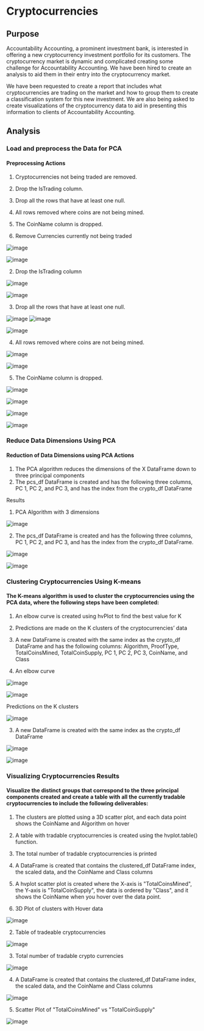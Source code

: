 # Cryptocurrencies

## Purpose

Accountability Accounting, a prominent investment bank, is interested in offering a new cryptocurrency investment portfolio for its customers.  The cryptocurrency market is dynamic and complicated creating some challenge for Accountability Accounting.  We have been hired to create an analysis to aid them in their entry into the cryptocurrency market.

We have been requested to create a report that includes what cryptocurrencies are trading on the  market and how to group them to create a classification system for this new investment.  We are also being asked to create visualizations of the cryptocurrency data to aid in presenting this information to clients of Accountability Accounting.

## Analysis 

### Load and preprocess the Data for PCA
#### Preprocessing Actions
1) Cryptocurrencies not being traded are removed.
2) Drop the IsTrading column.
3) Drop all the rows that have at least one null.
4) All rows removed where coins are not being mined.
5) The CoinName column is dropped.

1) Remove Currencies currently not being traded

![image](https://user-images.githubusercontent.com/91839403/159948709-0d69c207-e80c-48dd-91db-af1c34a5c050.png)

![image](https://user-images.githubusercontent.com/91839403/159948779-4b45c4f0-fd74-4a41-9306-c73b3fd29702.png)

2) Drop the IsTrading column

![image](https://user-images.githubusercontent.com/91839403/159949034-48e8485e-03d1-4ae5-9755-2c1194e7adb6.png)

![image](https://user-images.githubusercontent.com/91839403/159949119-462943da-484c-42ee-b22b-e51d8b4d1040.png)

3) Drop all the rows that have at least one null.

![image](https://user-images.githubusercontent.com/91839403/159949343-40938e48-7f80-4ccf-8e1f-33f0937eb285.png)
![image](https://user-images.githubusercontent.com/91839403/159949471-513d1fdb-faf1-40c1-a014-d364d6c52085.png)

![image](https://user-images.githubusercontent.com/91839403/159949545-9495330f-80fc-4f6f-b538-43d540b01fff.png)

4) All rows removed where coins are not being mined.

![image](https://user-images.githubusercontent.com/91839403/159949872-83ffb137-cf2e-4e13-bf42-e9dbcd34695f.png)

![image](https://user-images.githubusercontent.com/91839403/159949925-f38c0b36-fab3-4303-980e-516522248528.png)

5) The CoinName column is dropped.

![image](https://user-images.githubusercontent.com/91839403/159950045-4e126a07-2590-4603-a188-2f012f1bb180.png)

![image](https://user-images.githubusercontent.com/91839403/159950094-bdf821f4-272f-437e-a003-71384c5248ab.png)

![image](https://user-images.githubusercontent.com/91839403/159950226-1352c642-d952-41f6-a08f-6d2db7d0d874.png)

![image](https://user-images.githubusercontent.com/91839403/159950296-1377f258-b82a-4b05-876c-2c261c7a0784.png)


### Reduce Data Dimensions Using PCA
#### Reduction of Data Dimensions using PCA Actions

1) The PCA algorithm reduces the dimensions of the X DataFrame down to three principal components
2) The pcs_df DataFrame is created and has the following three columns, PC 1, PC 2, and PC 3, and has the index from the crypto_df DataFrame

Results 

1) PCA Algorithm with 3 dimensions

![image](https://user-images.githubusercontent.com/91839403/159951256-94a450d1-c0b4-4266-9a84-cf7c47a12b5b.png)

2) The pcs_df DataFrame is created and has the following three columns, PC 1, PC 2, and PC 3, and has the index from the crypto_df DataFrame.

![image](https://user-images.githubusercontent.com/91839403/159951424-9b54d1d0-e2bb-4dcd-892e-497eabb9c310.png)

![image](https://user-images.githubusercontent.com/91839403/159952257-5f90ce92-5c18-4d78-a95e-1d4a05798484.png)

### Clustering Cryptocurrencies Using K-means
#### The K-means algorithm is used to cluster the cryptocurrencies using the PCA data, where the following steps have been completed:
1) An elbow curve is created using hvPlot to find the best value for K
2) Predictions are made on the K clusters of the cryptocurrencies’ data
3) A new DataFrame is created with the same index as the crypto_df DataFrame and has the following columns:
       Algorithm, ProofType, TotalCoinsMined, TotalCoinSupply, PC 1, PC 2, PC 3, CoinName, and Class
       
1) An elbow curve

![image](https://user-images.githubusercontent.com/91839403/159952762-8ca5c384-7d19-4505-b2e8-408130b305a6.png)

![image](https://user-images.githubusercontent.com/91839403/159953645-21ae32e0-6f1e-465f-bd25-3970de0cd7be.png)

Predictions on the K clusters

![image](https://user-images.githubusercontent.com/91839403/159953850-ca0e58b8-c7a7-4b9d-b1ad-5422215bc4d0.png)


3) A new DataFrame is created with the same index as the crypto_df DataFrame

![image](https://user-images.githubusercontent.com/91839403/159954110-0061320e-4064-4e1a-acfd-ad1c3df07782.png)

![image](https://user-images.githubusercontent.com/91839403/159954271-7be7a441-d3b4-4b2f-b3f9-d6654d0cc43c.png)

### Visualizing Cryptocurrencies Results
####  Visualize the distinct groups that correspond to the three principal components created and create a table with all the currently tradable cryptocurrencies to include the following deliverables:

1) The clusters are plotted using a 3D scatter plot, and each data point shows the CoinName and Algorithm on hover
2) A table with tradable cryptocurrencies is created using the hvplot.table() function.
3) The total number of tradable cryptocurrencies is printed
4) A DataFrame is created that contains the clustered_df DataFrame index, the scaled data, and the CoinName and Class columns
5) A hvplot scatter plot is created where the X-axis is "TotalCoinsMined", the Y-axis is "TotalCoinSupply", the data is ordered by "Class", and it shows the CoinName when you hover over the data point.


1) 3D Plot of clusters with Hover data 

![image](https://user-images.githubusercontent.com/91839403/159955656-4b5fe371-0968-4dc9-be15-a797ff812310.png)

2) Table of tradeable cryptocurrencies

![image](https://user-images.githubusercontent.com/91839403/159955740-228e8b5a-4435-4750-8e0a-bfd94d025908.png)

3) Total number of tradable crypto currencies

![image](https://user-images.githubusercontent.com/91839403/159955948-c6f6ac01-047c-4e81-aaff-56d718ac239e.png)

4)  A DataFrame is created that contains the clustered_df DataFrame index, the scaled data, and the CoinName and Class columns

![image](https://user-images.githubusercontent.com/91839403/159956127-c908c271-fe34-4e41-8715-e5e6fa843785.png)

5) Scatter Plot of "TotalCoinsMined" vs "TotalCoinSupply"

![image](https://user-images.githubusercontent.com/91839403/159956340-007c9ac1-fe36-46fb-a27e-f5446a82510d.png)

